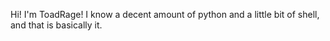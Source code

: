 Hi! I'm ToadRage! I know a decent amount of python and a little bit of shell, and that is basically it.

